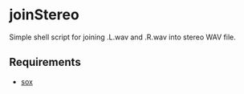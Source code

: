# joinStereo
Simple shell script for joining .L.wav and .R.wav into stereo WAV file.

## Requirements
* [sox](https://sourceforge.net/projects/sox/)

